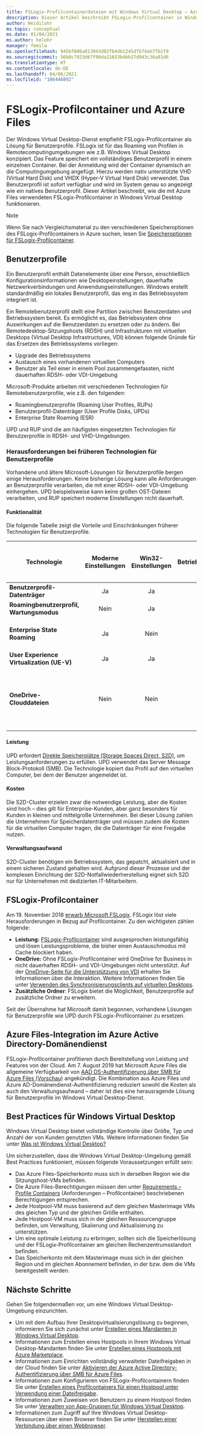 ```yaml
---
title: FSLogix-Profilcontainerdateien mit Windows Virtual Desktop – Azure
description: Dieser Artikel beschreibt FSLogix-Profilcontainer in Windows Virtual Desktop und Azure Files.
author: Heidilohr
ms.topic: conceptual
ms.date: 01/04/2021
ms.author: helohr
manager: femila
ms.openlocfilehash: 945bf806a813943d02fb4db1245dfb74eb7fb1f9
ms.sourcegitcommit: 56b0c7923d67f96da21653b4bb37d943c36a81d6
ms.translationtype: HT
ms.contentlocale: de-DE
ms.lasthandoff: 04/06/2021
ms.locfileid: "106446892"
---
```

# <a name="fslogix-profile-containers-and-azure-files"></a>FSLogix-Profilcontainer und Azure Files

Der Windows Virtual Desktop-Dienst empfiehlt FSLogix-Profilcontainer als Lösung für Benutzerprofile. FSLogix ist für das Roaming von Profilen in Remotecomputingumgebungen wie z.B. Windows Virtual Desktop konzipiert. Das Feature speichert ein vollständiges Benutzerprofil in einem einzelnen Container. Bei der Anmeldung wird der Container dynamisch an die Computingumgebung angefügt. Hierzu werden nativ unterstützte VHD (Virtual Hard Disk) und VHDX (Hyper-V Virtual Hard Disk) verwendet. Das Benutzerprofil ist sofort verfügbar und wird im System genau so angezeigt wie ein natives Benutzerprofil. Dieser Artikel beschreibt, wie die mit Azure Files verwendeten FSLogix-Profilcontainer in Windows Virtual Desktop funktionieren.

>[!NOTE]
>Wenn Sie nach Vergleichsmaterial zu den verschiedenen Speicheroptionen des FSLogix-Profilcontainers in Azure suchen, lesen Sie [Speicheroptionen für FSLogix-Profilcontainer](store-fslogix-profile.md).

## <a name="user-profiles"></a>Benutzerprofile

Ein Benutzerprofil enthält Datenelemente über eine Person, einschließlich Konfigurationsinformationen wie Desktopeinstellungen, dauerhafte Netzwerkverbindungen und Anwendungseinstellungen. Windows erstellt standardmäßig ein lokales Benutzerprofil, das eng in das Betriebssystem integriert ist.

Ein Remotebenutzerprofil stellt eine Partition zwischen Benutzerdaten und Betriebssystem bereit. Es ermöglicht es, das Betriebssystem ohne Auswirkungen auf die Benutzerdaten zu ersetzen oder zu ändern. Bei Remotedesktop-Sitzungshosts (RDSH) und Infrastrukturen mit virtuellen Desktops (Virtual Desktop Infrastructures, VDI) können folgende Gründe für das Ersetzen des Betriebssystems vorliegen:

- Upgrade des Betriebssystems
- Austausch eines vorhandenen virtuellen Computers
- Benutzer als Teil einer in einem Pool zusammengefassten, nicht dauerhaften RDSH- oder VDI-Umgebung

Microsoft-Produkte arbeiten mit verschiedenen Technologien für Remotebenutzerprofile, wie z.B. den folgenden:
- Roamingbenutzerprofile (Roaming User Profiles, RUPs)
- Benutzerprofil-Datenträger (User Profile Disks, UPDs)
- Enterprise State Roaming (ESR)

UPD und RUP sind die am häufigsten eingesetzten Technologien für Benutzerprofile in RDSH- und VHD-Umgebungen.

### <a name="challenges-with-previous-user-profile-technologies"></a>Herausforderungen bei früheren Technologien für Benutzerprofile

Vorhandene und ältere Microsoft-Lösungen für Benutzerprofile bergen einige Herausforderungen. Keine bisherige Lösung kann alle Anforderungen an Benutzerprofile verarbeiten, die mit einer RDSH- oder VDI-Umgebung einhergehen. UPD beispielsweise kann keine großen OST-Dateien verarbeiten, und RUP speichert moderne Einstellungen nicht dauerhaft.

#### <a name="functionality"></a>Funktionalität

Die folgende Tabelle zeigt die Vorteile und Einschränkungen früherer Technologien für Benutzerprofile.

| Technologie | Moderne Einstellungen | Win32-Einstellungen | Betriebssystemeinstellungen | Benutzerdaten | In Server-SKU unterstützt | Back-End-Speicher in Azure | Back-End-Speicher in lokaler Umgebung | Versionsunterstützung | Zeitpunkt nachfolgender Anmeldungen |Notizen|
| ---------- | :-------------: | :------------: | :---------: | --------: | :---------------------: | :-----------------------: | :--------------------------: | :-------------: | :---------------------: |-----|
| **Benutzerprofil-Datenträger** | Ja | Ja | Ja | Ja | Ja | Nein | Ja | Win 7+ | Ja | |
| **Roamingbenutzerprofil, Wartungsmodus** | Nein | Ja | Ja | Ja | Ja| Nein | Ja | Win 7+ | Nein | |
| **Enterprise State Roaming** | Ja | Nein | Ja | Nein | Siehe Hinweise | Ja | Nein | Windows 10 | Nein | Funktioniert in Server-SKU, aber keine unterstützende Benutzeroberfläche. |
| **User Experience Virtualization (UE-V)** | Ja | Ja | Ja | Nein | Ja | Nein | Ja | Win 7+ | Nein |  |
| **OneDrive-Clouddateien** | Nein | Nein | Nein | Ja | Siehe Hinweise | Siehe Hinweise  | Siehe Hinweise | Win 10 RS3 | Nein | In Server-SKU nicht getestet. Back-End-Speicher in Azure hängt vom Synchronisierungsclient ab. Lokaler Back-End-Speicher benötigt einen Synchronisierungsclient. |

#### <a name="performance"></a>Leistung

UPD erfordert [Direkte Speicherplätze (Storage Spaces Direct, S2D)](/windows-server/remote/remote-desktop-services/rds-storage-spaces-direct-deployment/), um Leistungsanforderungen zu erfüllen. UPD verwendet das Server Message Block-Protokoll (SMB). Die Technologie kopiert das Profil auf den virtuellen Computer, bei dem der Benutzer angemeldet ist.

#### <a name="cost"></a>Kosten

Die S2D-Cluster erzielen zwar die notwendige Leistung, aber die Kosten sind hoch – dies gilt für Enterprise-Kunden, aber ganz besonders für Kunden in kleinen und mittelgroße Unternehmen. Bei dieser Lösung zahlen die Unternehmen für Speicherdatenträger und müssen zudem die Kosten für die virtuellen Computer tragen, die die Datenträger für eine Freigabe nutzen.

#### <a name="administrative-overhead"></a>Verwaltungsaufwand

S2D-Cluster benötigen ein Betriebssystem, das gepatcht, aktualisiert und in einem sicheren Zustand gehalten wird. Aufgrund dieser Prozesse und der komplexen Einrichtung der S2D-Notfallwiederherstellung eignet sich S2D nur für Unternehmen mit dedizierten IT-Mitarbeitern.

## <a name="fslogix-profile-containers"></a>FSLogix-Profilcontainer

Am 19. November 2018 [erwarb Microsoft FSLogix](https://blogs.microsoft.com/blog/2018/11/19/microsoft-acquires-fslogix-to-enhance-the-office-365-virtualization-experience/). FSLogix löst viele Herausforderungen in Bezug auf Profilcontainer. Zu den wichtigsten zählen folgende:

- **Leistung:** [FSLogix-Profilcontainer](/fslogix/configure-profile-container-tutorial/) sind ausgesprochen leistungsfähig und lösen Leistungsprobleme, die bisher einen Austauschmodus mit Cache blockiert haben.
- **OneDrive:** Ohne FSLogix-Profilcontainer wird OneDrive for Business in nicht dauerhaften RDSH- und VDI-Umgebungen nicht unterstützt. Auf der [OneDrive-Seite für die Unterstützung von VDI](/onedrive/sync-vdi-support) erhalten Sie Informationen über die Interaktion. Weitere Informationen finden Sie unter [Verwenden des Synchronisierungsclients auf virtuellen Desktops](/deployoffice/rds-onedrive-business-vdi/).
- **Zusätzliche Ordner**: FSLogix bietet die Möglichkeit, Benutzerprofile auf zusätzliche Ordner zu erweitern.

Seit der Übernahme hat Microsoft damit begonnen, vorhandene Lösungen für Benutzerprofile wie UPD durch FSLogix-Profilcontainer zu ersetzen.

## <a name="azure-files-integration-with-azure-active-directory-domain-service"></a>Azure Files-Integration im Azure Active Directory-Domänendienst

FSLogix-Profilcontainer profitieren durch Bereitstellung von Leistung und Features von der Cloud. Am 7. August 2019 hat Microsoft Azure Files die allgemeine Verfügbarkeit von [AAD DS-Authentifizierung über SMB für Azure Files (Vorschau)](../storage/files/storage-files-active-directory-overview.md) angekündigt. Die Kombination aus Azure Files und Azure AD-Domänendienst-Authentifizierung reduziert sowohl die Kosten als auch den Verwaltungsaufwand – daher ist dies eine herausragende Lösung für Benutzerprofile im Windows Virtual Desktop-Dienst.

## <a name="best-practices-for-windows-virtual-desktop"></a>Best Practices für Windows Virtual Desktop

Windows Virtual Desktop bietet vollständige Kontrolle über Größe, Typ und Anzahl der von Kunden genutzten VMs. Weitere Informationen finden Sie unter [Was ist Windows Virtual Desktop?](overview.md)

Um sicherzustellen, dass die Windows Virtual Desktop-Umgebung gemäß Best Practices funktioniert, müssen folgende Voraussetzungen erfüllt sein:

- Das Azure Files-Speicherkonto muss sich in derselben Region wie die Sitzungshost-VMs befinden.
- Die Azure Files-Berechtigungen müssen den unter [Requirements – Profile Containers](/fslogix/fslogix-storage-config-ht) (Anforderungen – Profilcontainer) beschriebenen Berechtigungen entsprechen.
- Jede Hostpool-VM muss basierend auf dem gleichen Masterimage VMs des gleichen Typ und der gleichen Größe enthalten.
- Jede Hostpool-VM muss sich in der gleichen Ressourcengruppe befinden, um Verwaltung, Skalierung und Aktualisierung zu unterstützen.
- Um eine optimale Leistung zu erbringen, sollten sich die Speicherlösung und der FSLogix-Profilcontainer am gleichen Rechenzentrumsstandort befinden.
- Das Speicherkonto mit dem Masterimage muss sich in der gleichen Region und im gleichen Abonnement befinden, in der bzw. dem die VMs bereitgestellt werden.

## <a name="next-steps"></a>Nächste Schritte

Gehen Sie folgendermaßen vor, um eine Windows Virtual Desktop-Umgebung einzurichten.

- Um mit dem Aufbau Ihrer Desktopvirtualisierungslösung zu beginnen, informieren Sie sich zunächst unter [Erstellen eines Mandanten in Windows Virtual Desktop](./virtual-desktop-fall-2019/tenant-setup-azure-active-directory.md).
- Informationen zum Erstellen eines Hostpools in Ihrem Windows Virtual Desktop-Mandanten finden Sie unter [Erstellen eines Hostpools mit Azure Marketplace](create-host-pools-azure-marketplace.md).
- Informationen zum Einrichten vollständig verwalteter Dateifreigaben in der Cloud finden Sie unter [Aktivieren der Azure Active Directory-Authentifizierung über SMB für Azure Files](/azure/storage/files/storage-files-active-directory-enable/).
- Informationen zum Konfigurieren von FSLogix-Profilcontainern finden Sie unter [Erstellen eines Profilcontainers für einen Hostpool unter Verwendung einer Dateifreigabe](create-host-pools-user-profile.md).
- Informationen zum Zuweisen von Benutzern zu einem Hostpool finden Sie unter [Verwalten von App-Gruppen für Windows Virtual Desktop](manage-app-groups.md).
- Informationen zum Zugriff auf Ihre Windows Virtual Desktop-Ressourcen über einen Browser finden Sie unter [Herstellen einer Verbindung über einen Webbrowser](connect-web.md).
